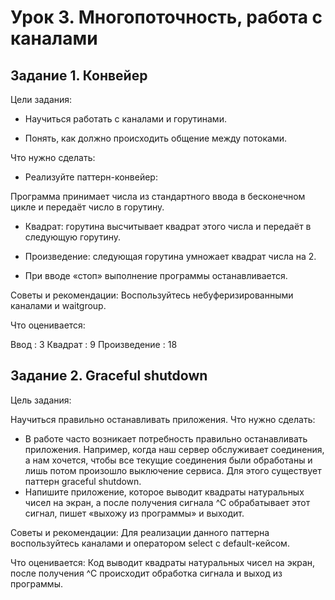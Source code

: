 # Урок 3. Многопоточность, работа с каналами
## Задание 1. Конвейер
Цели задания:
- Научиться работать с каналами и горутинами.

- Понять, как должно происходить общение между потоками.

Что нужно сделать:

- Реализуйте паттерн-конвейер:

Программа принимает числа из стандартного ввода в бесконечном цикле и передаёт число в горутину.

- Квадрат: горутина высчитывает квадрат этого числа и передаёт в следующую горутину.

- Произведение: следующая горутина умножает квадрат числа на 2.

- При вводе «стоп» выполнение программы останавливается.

Советы и рекомендации:
Воспользуйтесь небуферизированными каналами и waitgroup.

Что оценивается:

Ввод : 3
Квадрат : 9
Произведение : 18
## Задание 2. Graceful shutdown
Цель задания:

Научиться правильно останавливать приложения.
Что нужно сделать:

- В работе часто возникает потребность правильно останавливать приложения. Например, когда наш сервер обслуживает соединения, а нам хочется, чтобы все текущие соединения были обработаны и лишь потом произошло выключение сервиса. Для этого существует паттерн graceful shutdown.
- Напишите приложение, которое выводит квадраты натуральных чисел на экран, а после получения сигнала ^С обрабатывает этот сигнал, пишет «выхожу из программы» и выходит.

Советы и рекомендации:
Для реализации данного паттерна воспользуйтесь каналами и оператором select с default-кейсом.

Что оценивается:
Код выводит квадраты натуральных чисел на экран, после получения ^С происходит обработка сигнала и выход из программы.